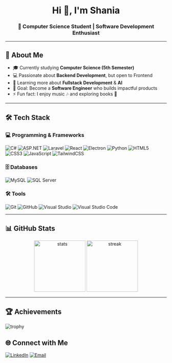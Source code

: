 
<h1 align="center">Hi 👋, I'm Shania</h1>
<h3 align="center">🚀 Computer Science Student | Software Development Enthusiast</h3>

---

## 🌟 About Me
- 🎓 Currently studying **Computer Science (5th Semester)**
- 💻 Passionate about **Backend Development**, but open to Frontend
- 🌱 Learning more about **Fullstack Development** & **AI**
- 🎯 Goal: Become a **Software Engineer** who builds impactful products
- ⚡ Fun fact: I enjoy music 🎶 and exploring books 🌸

---

## 🛠️ Tech Stack

### 💻 Programming & Frameworks
![C#](https://img.shields.io/badge/C%23-239120?style=for-the-badge&logo=c-sharp&logoColor=white)
![ASP.NET](https://img.shields.io/badge/ASP.NET-512BD4?style=for-the-badge&logo=dotnet&logoColor=white)
![Laravel](https://img.shields.io/badge/Laravel-FF2D20?style=for-the-badge&logo=laravel&logoColor=white)
![React](https://img.shields.io/badge/React-61DAFB?style=for-the-badge&logo=react&logoColor=black)
![Electron](https://img.shields.io/badge/Electron-47848F?style=for-the-badge&logo=electron&logoColor=white)
![Python](https://img.shields.io/badge/Python-3776AB?style=for-the-badge&logo=python&logoColor=white)
![HTML5](https://img.shields.io/badge/HTML5-E34F26?style=for-the-badge&logo=html5&logoColor=white)
![CSS3](https://img.shields.io/badge/CSS3-1572B6?style=for-the-badge&logo=css3&logoColor=white)
![JavaScript](https://img.shields.io/badge/JavaScript-F7DF1E?style=for-the-badge&logo=javascript&logoColor=black)
![TailwindCSS](https://img.shields.io/badge/Tailwind_CSS-38B2AC?style=for-the-badge&logo=tailwind-css&logoColor=white)

### 🗄️ Databases
![MySQL](https://img.shields.io/badge/MySQL-4479A1?style=for-the-badge&logo=mysql&logoColor=white)
![SQL Server](https://img.shields.io/badge/SQL%20Server-CC2927?style=for-the-badge&logo=microsoftsqlserver&logoColor=white)

### 🛠️ Tools
![Git](https://img.shields.io/badge/Git-F05032?style=for-the-badge&logo=git&logoColor=white)
![GitHub](https://img.shields.io/badge/GitHub-181717?style=for-the-badge&logo=github&logoColor=white)
![Visual Studio](https://img.shields.io/badge/Visual%20Studio-5C2D91?style=for-the-badge&logo=visualstudio&logoColor=white)
![Visual Studio Code](https://img.shields.io/badge/VS%20Code-0078d7?style=for-the-badge&logo=visualstudiocode&logoColor=white)

---

## 📊 GitHub Stats
<p align="center">
  <img src="https://github-readme-stats.vercel.app/api?username=sshania&show_icons=true&theme=radical" alt="stats" height="160"/>
  <img src="https://github-readme-streak-stats.herokuapp.com/?user=sshania&theme=radical" alt="streak" height="160"/>
</p>

---

## 🏆 Achievements
![trophy](https://github-profile-trophy.vercel.app/?username=sshania&theme=onedark&row=1&column=6)

## 🌐 Connect with Me
[![LinkedIn](https://img.shields.io/badge/LinkedIn-0A66C2?style=for-the-badge&logo=linkedin&logoColor=white)]([https://www.linkedin.com/in/sshania-sukandar])
[![Email](https://img.shields.io/badge/Email-D14836?style=for-the-badge&logo=gmail&logoColor=white)](mailto:shaniasukandar88@gmail.com)
